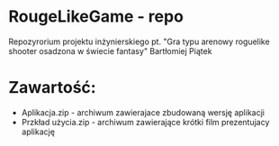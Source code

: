 # RougeLikeGame - repo

Repozyrorium projektu inżynierskiego pt. "Gra typu arenowy roguelike shooter osadzona w świecie fantasy" Bartłomiej Piątek

# Zawartość:

- Aplikacja.zip - archiwum zawierajace zbudowaną wersję aplikacji
- Przkład użycia.zip - archiwum zawierające krótki film prezentujacy aplikację
